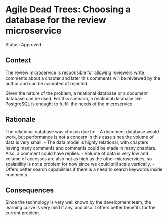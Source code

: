 # Agile Dead Trees: Choosing a database for the review microservice

Status: Approved

## Context

The review microservice is responsible for allowing reviewers write comments about a chapter and later this comments will be reviewed by the author and can be accepted of rejected.

Given the nature of the problem, a relational database or a document database can be used. For this scenario, a relational database like PostgreSQL is enought to fulfill the needs of the microservice.

## Rationale

The relational database was chosen due to:
    - A document database would work, but performance is not a concern in this case since the volume of data is very small.
    - The data model is highly relational, with chapters having many comments and comments could be made in many chapters. Also, a comment could have replies.
    - Volume of data is very low and volume of accesses are also not as high as the other microservices, so scalability is not a problem for now since we could still scale vertically.
    - Offers better search capabilities if there is a need to search keywords inside comments.

## Consequences

Since the technology is very well known by the development team, the learning curve is very mild if any, and also it offers better benefits for the current problem.
